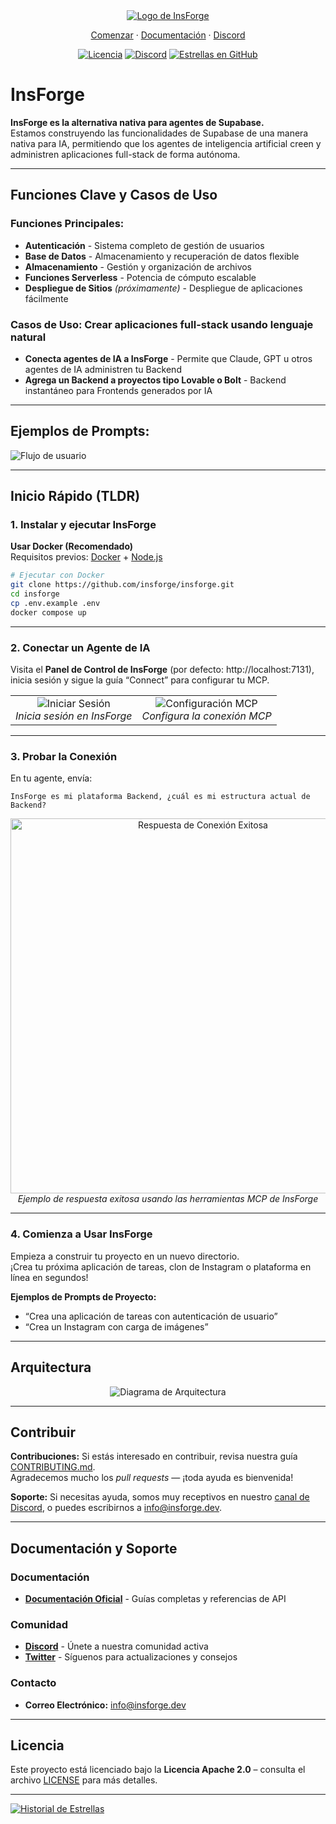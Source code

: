 <div align="center">
  <a href="https://insforge.dev">
    <img src="../assets/banner.png" alt="Logo de InsForge">
  </a>
</div>

<p align="center">
   <a href="#inicio-rápido-tldr">Comenzar</a> · 
   <a href="https://docs.insforge.dev/introduction">Documentación</a> · 
   <a href="https://discord.com/invite/MPxwj5xVvW">Discord</a>
</p>

<p align="center">
   <a href="https://opensource.org/licenses/Apache-2.0"><img src="https://img.shields.io/badge/License-Apache%202.0-blue.svg" alt="Licencia"></a>
   <a href="https://discord.com/invite/MPxwj5xVvW"><img src="https://img.shields.io/badge/Discord-Unirse%20a%20la%20Comunidad-7289DA?logo=discord&logoColor=white" alt="Discord"></a>
   <a href="https://github.com/InsForge/insforge/stargazers"><img src="https://img.shields.io/github/stars/InsForge/insforge?style=social" alt="Estrellas en GitHub"></a>
</p>

# InsForge

**InsForge es la alternativa nativa para agentes de Supabase.**  
Estamos construyendo las funcionalidades de Supabase de una manera nativa para IA, permitiendo que los agentes de inteligencia artificial creen y administren aplicaciones full-stack de forma autónoma.

---

## Funciones Clave y Casos de Uso

### Funciones Principales:
- **Autenticación** - Sistema completo de gestión de usuarios  
- **Base de Datos** - Almacenamiento y recuperación de datos flexible  
- **Almacenamiento** - Gestión y organización de archivos  
- **Funciones Serverless** - Potencia de cómputo escalable  
- **Despliegue de Sitios** *(próximamente)* - Despliegue de aplicaciones fácilmente  

### Casos de Uso: Crear aplicaciones full-stack usando lenguaje natural  
- **Conecta agentes de IA a InsForge** - Permite que Claude, GPT u otros agentes de IA administren tu Backend  
- **Agrega un Backend a proyectos tipo Lovable o Bolt** - Backend instantáneo para Frontends generados por IA  

---

## Ejemplos de Prompts:

<td align="center">
  <img src="../assets/userflow.png" alt="Flujo de usuario">
  <br>
</td>

---

## Inicio Rápido (TLDR)

### 1. Instalar y ejecutar InsForge

**Usar Docker (Recomendado)**  
Requisitos previos: [Docker](https://www.docker.com/) + [Node.js](https://nodejs.org/)

```bash
# Ejecutar con Docker
git clone https://github.com/insforge/insforge.git
cd insforge
cp .env.example .env
docker compose up
```

---

### 2. Conectar un Agente de IA

Visita el **Panel de Control de InsForge** (por defecto: http://localhost:7131), inicia sesión y sigue la guía “Connect” para configurar tu MCP.

<div align="center">
  <table>
    <tr>
      <td align="center">
        <img src="../assets/signin.png" alt="Iniciar Sesión">
        <br>
        <em>Inicia sesión en InsForge</em>
      </td>
      <td align="center">
        <img src="../assets/mcpInstallv2.png" alt="Configuración MCP">
        <br>
        <em>Configura la conexión MCP</em>
      </td>
    </tr>
  </table>
</div>

---

### 3. Probar la Conexión

En tu agente, envía:
```
InsForge es mi plataforma Backend, ¿cuál es mi estructura actual de Backend?
```

<div align="center">
  <img src="../assets/sampleResponse.png" alt="Respuesta de Conexión Exitosa" width="600">
  <br>
  <em>Ejemplo de respuesta exitosa usando las herramientas MCP de InsForge</em>
</div>

---

### 4. Comienza a Usar InsForge

Empieza a construir tu proyecto en un nuevo directorio.  
¡Crea tu próxima aplicación de tareas, clon de Instagram o plataforma en línea en segundos!

**Ejemplos de Prompts de Proyecto:**
- “Crea una aplicación de tareas con autenticación de usuario”  
- “Crea un Instagram con carga de imágenes”  

---

## Arquitectura

<div align="center">
  <img src="../assets/archDiagram.png" alt="Diagrama de Arquitectura">
  <br>
</div>

---

## Contribuir

**Contribuciones:** Si estás interesado en contribuir, revisa nuestra guía [CONTRIBUTING.md](CONTRIBUTING.md).  
Agradecemos mucho los *pull requests* — ¡toda ayuda es bienvenida!

**Soporte:** Si necesitas ayuda, somos muy receptivos en nuestro [canal de Discord](https://discord.com/invite/MPxwj5xVvW), o puedes escribirnos a [info@insforge.dev](mailto:info@insforge.dev).

---

## Documentación y Soporte

### Documentación
- **[Documentación Oficial](https://docs.insforge.dev/introduction)** - Guías completas y referencias de API

### Comunidad
- **[Discord](https://discord.com/invite/MPxwj5xVvW)** - Únete a nuestra comunidad activa  
- **[Twitter](https://x.com/InsForge_dev)** - Síguenos para actualizaciones y consejos  

### Contacto
- **Correo Electrónico:** info@insforge.dev

---

## Licencia

Este proyecto está licenciado bajo la **Licencia Apache 2.0** – consulta el archivo [LICENSE](LICENSE) para más detalles.

---

[![Historial de Estrellas](https://api.star-history.com/svg?repos=InsForge/insforge&type=Date)](https://www.star-history.com/#InsForge/insforge&Date)
